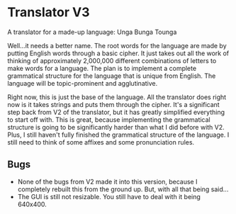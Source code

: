 # Translator V3
A translator for a made-up language: Unga Bunga Tounga

Well...it needs a better name. The root words for the language are made by putting English words through a basic cipher.
It just takes out all the work of thinking of approximately 2,000,000 different combinations of letters to make
words for a language. The plan is to implement a complete grammatical structure for the language that is unique
from English. The language will be topic-prominent and agglutinative. 

Right now, this is just the base of the language. All the translator does right now is it takes strings and puts them
through the cipher. It's a significant step back from V2 of the translator, but it has greatly simplified everything to
start off with. This is great, because implementing the grammatical structure is going to be significantly harder than
what I did before with V2. Plus, I still haven't fully finished the grammatical structure of the language. I still need
to think of some affixes and some pronunciation rules.
  
## Bugs
- None of the bugs from V2 made it into this version, because I completely rebuilt this from the ground up. But, with all that
  being said... 
- The GUI is still not resizable. You still have to deal with it being 640x400.
